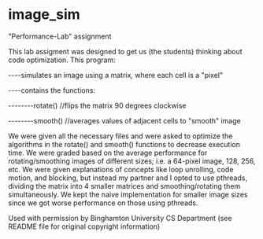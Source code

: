 image_sim
===============

"Performance-Lab" assignment

This lab assigment was designed to get us (the students) thinking
about code optimization. This program:

----simulates an image using a matrix, where each cell is a "pixel"

----contains the functions:

--------rotate() //flips the matrix 90 degrees clockwise

--------smooth() //averages values of adjacent cells to "smooth" image

We were given all the necessary files and were asked to optimize the
 algorithms in the rotate() and smooth() functions to decrease
 execution time. We were graded based on the average performance for
 rotating/smoothing images of different sizes; i.e. a 64-pixel image,
 128, 256, etc. We were given explanations of concepts like loop
 unrolling, code motion, and blocking, but instead my partner and I
 opted to use pthreads, dividing the matrix into 4 smaller matrices and
 smoothing/rotating them simultaneously. We kept the naive
 implementation for smaller image sizes since we got worse performance
 on those using pthreads.

Used with permission by Binghamton University CS Department (see README
file for original copyright information)
